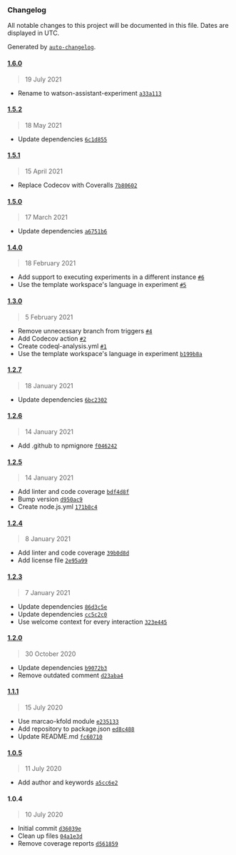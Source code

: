 ### Changelog

All notable changes to this project will be documented in this file. Dates are displayed in UTC.

Generated by [`auto-changelog`](https://github.com/CookPete/auto-changelog).

#### [1.6.0](https://github.com/MarcoABCardoso/watson-assistant-experiment/compare/1.5.2...1.6.0)

> 19 July 2021

- Rename to watson-assistant-experiment [`a33a113`](https://github.com/MarcoABCardoso/watson-assistant-experiment/commit/a33a113fc99bd474df1017bc73e2dedfe09926c4)

#### [1.5.2](https://github.com/MarcoABCardoso/watson-assistant-experiment/compare/1.5.1...1.5.2)

> 18 May 2021

- Update dependencies [`6c1d855`](https://github.com/MarcoABCardoso/watson-assistant-experiment/commit/6c1d855661dcebffe9208ff03392df74252bc8a8)

#### [1.5.1](https://github.com/MarcoABCardoso/watson-assistant-experiment/compare/1.5.0...1.5.1)

> 15 April 2021

- Replace Codecov with Coveralls [`7b80602`](https://github.com/MarcoABCardoso/watson-assistant-experiment/commit/7b80602fe84676caaa9ba841a2fc888be727cbd2)

#### [1.5.0](https://github.com/MarcoABCardoso/watson-assistant-experiment/compare/1.4.0...1.5.0)

> 17 March 2021

- Update dependencies [`a6751b6`](https://github.com/MarcoABCardoso/watson-assistant-experiment/commit/a6751b68fcb8913eead5a577c7ff06044317f0c6)

#### [1.4.0](https://github.com/MarcoABCardoso/watson-assistant-experiment/compare/1.3.0...1.4.0)

> 18 February 2021

- Add support to executing experiments in a different instance [`#6`](https://github.com/MarcoABCardoso/watson-assistant-experiment/pull/6)
- Use the template workspace's language in experiment [`#5`](https://github.com/MarcoABCardoso/watson-assistant-experiment/pull/5)

#### [1.3.0](https://github.com/MarcoABCardoso/watson-assistant-experiment/compare/1.2.7...1.3.0)

> 5 February 2021

- Remove unnecessary branch from triggers [`#4`](https://github.com/MarcoABCardoso/watson-assistant-experiment/pull/4)
- Add Codecov action [`#2`](https://github.com/MarcoABCardoso/watson-assistant-experiment/pull/2)
- Create codeql-analysis.yml [`#1`](https://github.com/MarcoABCardoso/watson-assistant-experiment/pull/1)
- Use the template workspace's language in experiment [`b199b8a`](https://github.com/MarcoABCardoso/watson-assistant-experiment/commit/b199b8a2e21934ce2534fea59058db8d721db63b)

#### [1.2.7](https://github.com/MarcoABCardoso/watson-assistant-experiment/compare/1.2.6...1.2.7)

> 18 January 2021

- Update dependencies [`6bc2302`](https://github.com/MarcoABCardoso/watson-assistant-experiment/commit/6bc2302da1d7cfdfc9eb069bb3d9f15349c50963)

#### [1.2.6](https://github.com/MarcoABCardoso/watson-assistant-experiment/compare/1.2.5...1.2.6)

> 14 January 2021

- Add .github to npmignore [`f046242`](https://github.com/MarcoABCardoso/watson-assistant-experiment/commit/f04624264a5af8acf2a9c867621dd53532f9b3bc)

#### [1.2.5](https://github.com/MarcoABCardoso/watson-assistant-experiment/compare/1.2.4...1.2.5)

> 14 January 2021

- Add linter and code coverage [`bdf4d8f`](https://github.com/MarcoABCardoso/watson-assistant-experiment/commit/bdf4d8f69abc5a0e08c5fff2b06a710fc8896afe)
- Bump version [`d950ac9`](https://github.com/MarcoABCardoso/watson-assistant-experiment/commit/d950ac917433db1a0e8944f5995d9758a534ffc7)
- Create node.js.yml [`171b8c4`](https://github.com/MarcoABCardoso/watson-assistant-experiment/commit/171b8c427083c4ed2793c457e28e69fc5841a9c0)

#### [1.2.4](https://github.com/MarcoABCardoso/watson-assistant-experiment/compare/1.2.3...1.2.4)

> 8 January 2021

- Add linter and code coverage [`39b0d8d`](https://github.com/MarcoABCardoso/watson-assistant-experiment/commit/39b0d8d6b5fb7b0908148d1cdb2ee37f3aa9d56f)
- Add license file [`2e95a99`](https://github.com/MarcoABCardoso/watson-assistant-experiment/commit/2e95a99467f9cb6419215e657846eb51a40c705d)

#### [1.2.3](https://github.com/MarcoABCardoso/watson-assistant-experiment/compare/1.2.0...1.2.3)

> 7 January 2021

- Update dependencies [`86d3c5e`](https://github.com/MarcoABCardoso/watson-assistant-experiment/commit/86d3c5eaee2d99f150ca9f1e291e5b696dfb6d5f)
- Update dependencies [`cc5c2c0`](https://github.com/MarcoABCardoso/watson-assistant-experiment/commit/cc5c2c02a3dfbd75978b4f7cd83d958eee00362a)
- Use welcome context for every interaction [`323e445`](https://github.com/MarcoABCardoso/watson-assistant-experiment/commit/323e445c6456ece61b84c4983e9ce758b973f45b)

#### [1.2.0](https://github.com/MarcoABCardoso/watson-assistant-experiment/compare/1.1.1...1.2.0)

> 30 October 2020

- Update dependencies [`b9072b3`](https://github.com/MarcoABCardoso/watson-assistant-experiment/commit/b9072b32c92866f3cc2b68903342e86316dd16f0)
- Remove outdated comment [`d23aba4`](https://github.com/MarcoABCardoso/watson-assistant-experiment/commit/d23aba4d8726783ad092ad8d685120b36fe87266)

#### [1.1.1](https://github.com/MarcoABCardoso/watson-assistant-experiment/compare/1.0.5...1.1.1)

> 15 July 2020

- Use marcao-kfold module [`e235133`](https://github.com/MarcoABCardoso/watson-assistant-experiment/commit/e235133d59cfb81001e0a6fc61652eeb8eaba794)
- Add repository to package.json [`ed8c488`](https://github.com/MarcoABCardoso/watson-assistant-experiment/commit/ed8c488c66146d4a8cdd3b9cfe7c7bad57698aa5)
- Update README.md [`fc60710`](https://github.com/MarcoABCardoso/watson-assistant-experiment/commit/fc60710dcde22d3b0b338d1aa401a7a9a1a9f4e0)

#### [1.0.5](https://github.com/MarcoABCardoso/watson-assistant-experiment/compare/1.0.4...1.0.5)

> 11 July 2020

- Add author and keywords [`a5cc6e2`](https://github.com/MarcoABCardoso/watson-assistant-experiment/commit/a5cc6e2a7000d02bcca6e4f3d68ed5afc65a5346)

#### 1.0.4

> 10 July 2020

- Initial commit [`d36039e`](https://github.com/MarcoABCardoso/watson-assistant-experiment/commit/d36039e79ba357acba175514fb04ea4f3ecd2076)
- Clean up files [`04a1e3d`](https://github.com/MarcoABCardoso/watson-assistant-experiment/commit/04a1e3d32bcf7137c0254d06ebecd660a08526e5)
- Remove coverage reports [`d561859`](https://github.com/MarcoABCardoso/watson-assistant-experiment/commit/d5618598aa23ad2bcc03abaa1a3a83951e16d0dc)
